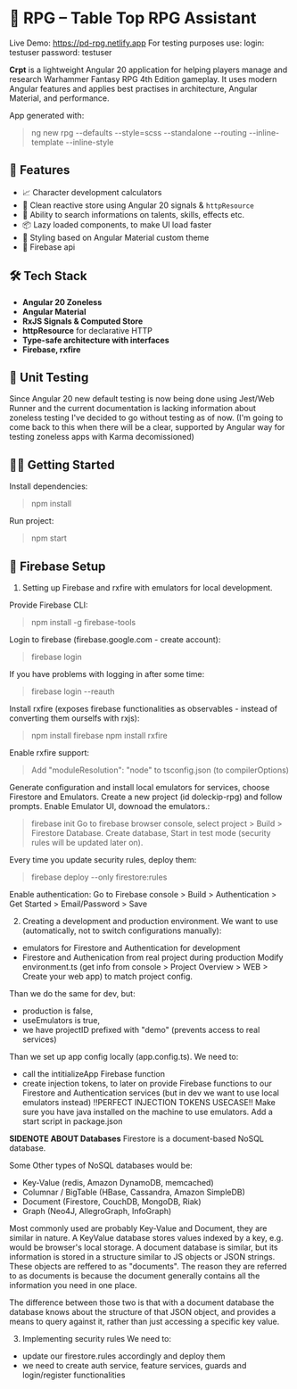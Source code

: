 # 🧙 RPG – Table Top RPG Assistant

Live Demo: https://pd-rpg.netlify.app
For testing purposes use:
login: testuser
password: testuser

**Crpt** is a lightweight Angular 20 application for helping players manage and research Warhammer Fantasy RPG 4th Edition gameplay. It uses modern Angular features and applies best practises in architecture, Angular Material, and performance.

App generated with:

> ng new rpg --defaults --style=scss --standalone --routing --inline-template --inline-style

## 🚀 Features

- 📈 Character development calculators
- 🧠 Clean reactive store using Angular 20 signals & `httpResource`
- 🧮 Ability to search informations on talents, skills, effects etc.
- 📦 Lazy loaded components, to make UI load faster
- 💅 Styling based on Angular Material custom theme
- 🚀 Firebase api

## 🛠️ Tech Stack

- **Angular 20 Zoneless**
- **Angular Material**
- **RxJS Signals & Computed Store**
- **httpResource** for declarative HTTP
- **Type-safe architecture with interfaces**
- **Firebase, rxfire**

## 🧪 Unit Testing

Since Angular 20 new default testing is now being done using Jest/Web Runner and the current documentation is lacking information about zoneless testing I've decided to go without testing as of now. (I'm going to come back to this when there will be a clear, supported by Angular way for testing zoneless apps with Karma decomissioned)

## 🧑‍💻 Getting Started

Install dependencies:

> npm install

Run project:

> npm start

## 🧮 Firebase Setup

1. Setting up Firebase and rxfire with emulators for local development.

Provide Firebase CLI:
> npm install -g firebase-tools

Login to firebase (firebase.google.com - create account):
> firebase login

If you have problems with logging in after some time:
> firebase login --reauth

Install rxfire (exposes firebase functionalities as observables - instead of converting them ourselfs with rxjs):
> npm install firebase
> npm install rxfire

Enable rxfire support:
> Add "moduleResolution": "node" to tsconfig.json (to compilerOptions)

Generate configuration and install local emulators for services, choose Firestore and Emulators. Create a new project (id doleckip-rpg) and follow prompts. Enable Emulator UI, downoad the emulators.:
> firebase init
Go to firebase browser console, select project > Build > Firestore Database. Create database, Start in test mode (security rules will be updated later on).

Every time you update security rules, deploy them:
> firebase deploy --only firestore:rules

Enable authentication:
Go to Firebase console > Build > Authentication > Get Started > Email/Password > Save

2. Creating a development and production environment.
We want to use (automatically, not to switch configurations manually):
- emulators for Firestore and Authentication for development
- Firestore and Authenication from real project during production
Modify environment.ts (get info from console > Project Overview > WEB > Create your web app) to match project config.

Than we do the same for dev, but:
- production is false,
- useEmulators is true,
- we have projectID prefixed with "demo" (prevents access to real services)

Than we set up app config locally (app.config.ts). We need to:
- call the intitializeApp Firebase function
- create injection tokens, to later on provide Firebase functions to our Firestore and Authentication services (but in dev we want to use local emulators instead) !!PERFECT INJECTION TOKENS USECASE!!
Make sure you have java installed on the machine to use emulators.
Add a start script in package.json

**SIDENOTE ABOUT Databases**
Firestore is a document-based NoSQL database.

Some Other types of NoSQL databases would be:
- Key-Value (redis, Amazon DynamoDB, memcached)
- Columnar / BigTable (HBase, Cassandra, Amazon SimpleDB)
- Document (Firestore, CouchDB, MongoDB, Riak)
- Graph (Neo4J, AllegroGraph, InfoGraph)

Most commonly used are probably Key-Value and Document, they are similar in nature. A KeyValue database stores values indexed by a key, e.g. would be browser's local storage.
A document database is similar, but its information is stored in a structure similar to JS objects or JSON strings. These objects are reffered to as "documents". 
The reason they are referred to as documents is because the document generally contains all the information you need in one place.

The difference between those two is that with a document database the database knows about the structure of that JSON object, and provides a means to query against it, rather than just accessing a specific key value.

3. Implementing security rules
We need to:
- update our firestore.rules accordingly and deploy them
- we need to create auth service, feature services, guards and login/register functionalities